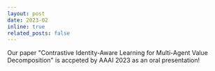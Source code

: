```yaml
---
layout: post
date: 2023-02
inline: true
related_posts: false
---
```


Our paper "Contrastive Identity-Aware Learning for Multi-Agent Value Decomposition" is accpeted by AAAI 2023 as an oral presentation!
